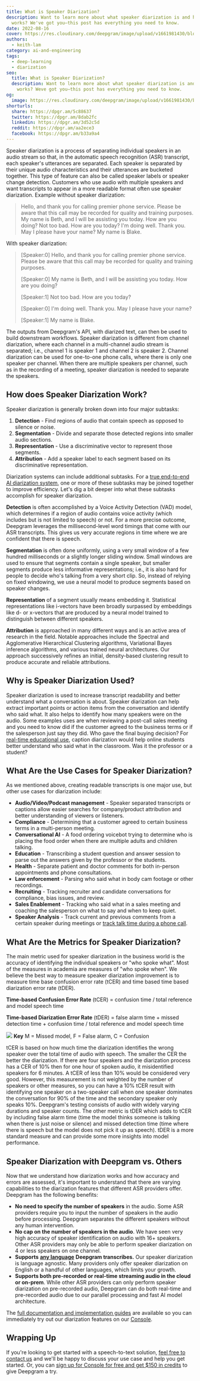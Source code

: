 ```yaml
---
title: What is Speaker Diarization?
description: Want to learn more about what speaker diarization is and how it
  works? We've got you—this post has everything you need to know.
date: 2022-08-16
cover: https://res.cloudinary.com/deepgram/image/upload/v1661981430/blog/what-is-speaker-diarization/what-is-speaker-diarization-thumb-554x220-1.png
authors:
  - keith-lam
category: ai-and-engineering
tags:
  - deep-learning
  - diarization
seo:
  title: What is Speaker Diarization?
  description: Want to learn more about what speaker diarization is and how it
    works? Weve got you—this post has everything you need to know.
og:
  image: https://res.cloudinary.com/deepgram/image/upload/v1661981430/blog/what-is-speaker-diarization/what-is-speaker-diarization-thumb-554x220-1.png
shorturls:
  share: https://dpgr.am/5c88637
  twitter: https://dpgr.am/8dab2fc
  linkedin: https://dpgr.am/3d52c5d
  reddit: https://dpgr.am/aa2ece3
  facebook: https://dpgr.am/b33a9a4
---
```

Speaker diarization is a process of separating individual speakers in an audio stream so that, in the automatic speech recognition (ASR) transcript, each speaker's utterances are separated. Each speaker is separated by their unique audio characteristics and their utterances are bucketed together. This type of feature can also be called speaker labels or speaker change detection. Customers who use audio with multiple speakers and want transcripts to appear in a more readable format often use speaker diarization.  Example without speaker diarization:

> Hello, and thank you for calling premier phone service. Please be aware that this call may be recorded for quality and training purposes. My name is Beth, and I will be assisting you today. How are you doing? Not too bad. How are you today? I'm doing well. Thank you. May I please have your name? My name is Blake.

With speaker diarization:

> \[Speaker:0] Hello, and thank you for calling premier phone service. Please be aware that this call may be recorded for quality and training purposes.
>
> \[Speaker:0] My name is Beth, and I will be assisting you today. How are you doing?
>
> \[Speaker:1] Not too bad. How are you today?
>
> \[Speaker:0] I'm doing well. Thank you. May I please have your name?
>
> \[Speaker:1] My name is Blake.

The outputs from Deepgram's API, with diarized text, can then be used to build downstream workflows. Speaker diarization is different from channel diarization, where each channel in a multi-channel audio stream is separated; i.e., channel 1 is speaker 1 and channel 2 is speaker 2. Channel diarization can be used for one-to-one phone calls, where there is only one speaker per channel. When there are multiple speakers per channel, such as in the recording of a meeting, speaker diarization is needed to separate the speakers.

## How does Speaker Diarization Work?

Speaker diarization is generally broken down into four major subtasks:

1. **Detection** - Find regions of audio that contain speech as opposed to silence or noise.
2. **Segmentation** - Divide and separate those detected regions into smaller audio sections.
3. **Representation** - Use a discriminative vector to represent those segments.
4. **Attribution** - Add a speaker label to each segment based on its discriminative representation.

Diarization systems can include additional subtasks. For a [true end-to-end AI diarization system](https://blog.deepgram.com/deep-learning-speech-recognition/), one or more of these subtasks may be joined together to improve efficiency. Let's dig a bit deeper into what these subtasks accomplish for speaker diarization.

**Detection** is often accomplished by a Voice Activity Detection (VAD) model, which determines if a region of audio contains voice activity (which includes but is not limited to speech) or not. For a more precise outcome, Deepgram leverages the millisecond-level word timings that come with our ASR transcripts. This gives us very accurate regions in time where we are confident that there is speech.

**Segmentation** is often done uniformly, using a very small window of a few hundred milliseconds or a slightly longer sliding window. Small windows are used to ensure that segments contain a single speaker, but smaller segments produce less informative representations; i.e., it is also hard for people to decide who's talking from a very short clip. So, instead of relying on fixed windowing, we use a neural model to produce segments based on speaker changes.

**Representation** of a segment usually means embedding it. Statistical representations like i-vectors have been broadly surpassed by embeddings like d- or x-vectors that are produced by a neural model trained to distinguish between different speakers.

**Attribution** is approached in many different ways and is an active area of research in the field. Notable approaches include the Spectral and Agglomerative Hierarchical Clustering algorithms, Variational Bayes inference algorithms, and various trained neural architectures. Our approach successively refines an initial, density-based clustering result to produce accurate and reliable attributions.

## Why is Speaker Diarization Used?

Speaker diarization is used to increase transcript readability and better understand what a conversation is about. Speaker diarization can help extract important points or action items from the conversation and identify who said what. It also helps to identify how many speakers were on the audio.  Some examples uses are when reviewing a post-call sales meeting and you need to know did if the customer agreed to the business terms or if the salesperson just say they did. Who gave the final buying decision? For [real-time educational use](https://blog.deepgram.com/top-7-uses-speech-to-text-education/), caption diarization would help online students better understand who said what in the classroom. Was it the professor or a student?

## What Are the Use Cases for Speaker Diarization?

As we mentioned above, creating readable transcripts is one major use, but other use cases for diarization include:

* **Audio/Video/Podcast management** - Speaker separated transcripts or captions allow easier searches for company/product attribution and better understanding of viewers or listeners.
* **Compliance** - Determining that a customer agreed to certain business terms in a multi-person meeting.
* **Conversational AI** - A food ordering voicebot trying to determine who is placing the food order when there are multiple adults and children talking.
* **Education** - Transcribing a student question and answer session to parse out the answers given by the professor or the students.
* **Health** - Separate patient and doctor comments for both in-person appointments and phone consultations.
* **Law enforcement** - Parsing who said what in body cam footage or other recordings.
* **Recruiting** - Tracking recruiter and candidate conversations for compliance, bias issues, and review.
* **Sales Enablement** - Tracking who said what in a sales meeting and coaching the salesperson on what to say and when to keep quiet.
* **Speaker Analysis** - Track current and previous comments from a certain speaker during meetings or [track talk time during a phone call](https://developers.deepgram.com/use-cases/talk-time-analytics/).

## What Are the Metrics for Speaker Diarization?

The main metric used for speaker diarization in the business world is the accuracy of identifying the individual speakers or "who spoke what". Most of the measures in academia are measures of "who spoke when". We believe the best way to measure speaker diarization improvement is to measure time base confusion error rate (tCER) and time based time based diarization error rate (tDER). 

**Time-based Confusion Error Rate**  (tCER)  = confusion time / total reference and model speech time 

**Time-based Diarization Error Rate**  (tDER) = false alarm time + missed detection time + confusion time / total reference and model speech time 

![](https://res.cloudinary.com/deepgram/image/upload/v1661976860/blog/what-is-speaker-diarization/speaker-diarization-blog.gif) **Key** M = Missed model, F = False alarm, C = Confusion 

tCER is based on how much time the diarization identifies the wrong speaker over the total time of audio with speech. The smaller the CER the better the diarization. If there are four speakers and the diarization process has a CER of 10% then for one hour of spoken audio, it misidentified speakers for 6 minutes.  A tCER of less than 10% would be considered very good. However, this measurement is not weighted by the number of speakers or other measures, so you can have a 10% tCER result with identifying one speaker on a two-speaker call when one speaker dominates the conversation for 90% of the time and the secondary speaker only speaks 10%. Deepgram's testing consists of audio with widely varying durations and speaker counts. The other metric is tDER which adds to tCER by including false alarm time (time the model thinks someone is talking when there is just noise or silence) and missed detection time (time where there is speech but the model does not pick it up as speech). tDER is a more standard measure and can provide some more insights into model performance.

## Speaker Diarization with Deepgram vs. Others

Now that we understand how diarization works and how accuracy and errors are assessed, it's important to understand that there are varying capabilities to the diarization features that different ASR providers offer. Deepgram has the following benefits:

* **No need to specify the number of speakers** in the audio. Some ASR providers require you to input the number of speakers in the audio before processing. Deepgram separates the different speakers without any human intervention.
* **No cap on the number of speakers in the audio**. We have seen very high accuracy of speaker identification on audio with 16+ speakers. Other ASR providers may only be able to perform speaker diarization on 4 or less speakers on one channel.
* **Supports** **[any language](https://deepgram.com/product/languages/)** **Deepgram transcribes.** Our speaker diarization is language agnostic. Many providers only offer speaker diarization on English or a handful of other languages, which limits your growth.
* **Supports both pre-recorded or real-time streaming audio in the cloud or on-prem**. While other ASR providers can only perform speaker diarization on pre-recorded audio, Deepgram can do both real-time and pre-recorded audio due to our parallel processing and fast AI model architecture.

The [full documentation and implementation guides](https://developers.deepgram.com/documentation/features/diarize/) are available so you can immediately try out our diarization features on our [Console](https://console.deepgram.com/).

## Wrapping Up

If you're looking to get started with a speech-to-text solution, [feel free to contact us](https://deepgram.com/contact-us/) and we'll be happy to discuss your use case and help you get started. Or, you can [sign up for Console for free and get $150 in credits](https://console.deepgram.com/signup) to give Deepgram a try.

<WhitepaperPromo whitepaper="latest"></WhitepaperPromo>
